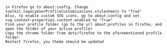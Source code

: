 
    in Firefox go to about:config. Change toolkit.legacyUserProfileCustomizations.stylesheets to "True"
    Also, to enable custom SVG icons, go to about:config and set svg.context-properties.content.enabled to "True"
    Find your profile folder (go to the url about:profiles in firefox, and open the folder of your active profile)
    Copy the chrome folder from dots/firefox to the aforementioned profile folder.
    Restart firefox, you theme should be updated

